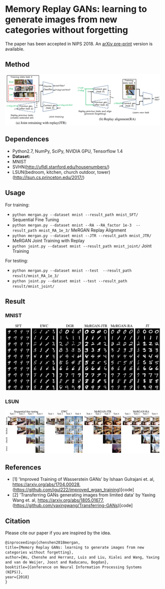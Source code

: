 Memory Replay GANs: learning to generate images from new categories without forgetting
=====================================
The paper has been accepted in NIPS 2018. An [arXiv pre-print](https://arxiv.org/abs/1809.02058) version is available. 

## Method
![MerGAN](./imgs/MerGAN.png)

## Dependences 
- Python2.7, NumPy, SciPy, NVIDIA GPU, Tensorflow 1.4
- **Dataset:** 
 - MNIST
 - SVHN(http://ufldl.stanford.edu/housenumbers/)
 - LSUN(bedroom, kitchen, church outdoor, tower)(http://lsun.cs.princeton.edu/2017/)
 
## Usage

For training:
- `python mergan.py --dataset mnist --result_path mnist_SFT/` Sequential Fine Tuning
- `python mergan.py --dataset mnist --RA --RA_factor 1e-3  --result_path mnist_RA_1e_3/` MeRGAN Replay Alignment
- `python mergan.py --dataset mnist --JTR --result_path mnist_JTR/` MeRGAN Joint Training with Replay
- `python joint.py --dataset mnist --result_path mnist_joint/` Joint Training

For testing:
- `python mergan.py --dataset mnist --test  --result_path result/mnist_RA_1e_3/`
- `python joint.py --dataset mnist --test --result_path result/mnist_joint/`

## Result
### MNIST
![MerGAN](./imgs/mnist.png)

### LSUN
![MerGAN](./imgs/lsun.png)

## References 
- \[1\] 'Improved Training of Wasserstein GANs' by Ishaan Gulrajani et. al, https://arxiv.org/abs/1704.00028, (https://github.com/igul222/improved_wgan_training)[code] 
- \[2\] 'Transferring GANs generating images from limited data' by Yaxing Wang  et. al, https://arxiv.org/abs/1805.01677, (https://github.com/yaxingwang/Transferring-GANs)[code]

## Citation

Please cite our paper if you are inspired by the idea.
```
@inproceedings{chenshen2018mergan,
title={Memory Replay GANs: learning to generate images from new categories without forgetting},
author={Wu, Chenshe and Herranz, Luis and Liu, Xialei and Wang, Yaxing and van de Weijer, Joost and Raducanu, Bogdan},
booktitle={Conference on Neural Information Processing Systems (NIPS)},
year={2018}
}
```
